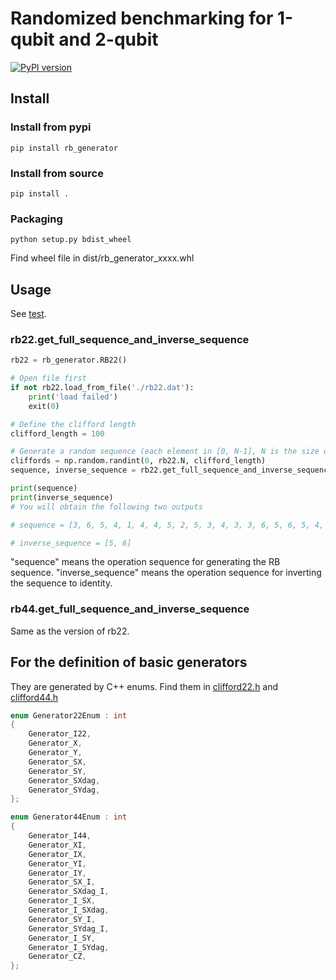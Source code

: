 # Randomized benchmarking for 1-qubit and 2-qubit 

[![PyPI version](https://badge.fury.io/py/rb-generator.svg)](https://badge.fury.io/py/rb-generator)

## Install
### Install from pypi
```
pip install rb_generator
```

### Install from source
```
pip install .
```

### Packaging
```
python setup.py bdist_wheel
```
Find wheel file in dist/rb_generator_xxxx.whl

## Usage

See [test](test/test.py).

### rb22.get_full_sequence_and_inverse_sequence
```python
rb22 = rb_generator.RB22()

# Open file first
if not rb22.load_from_file('./rb22.dat'):
    print('load failed')
    exit(0)

# Define the clifford length
clifford_length = 100

# Generate a random sequence (each element in [0, N-1], N is the size of the clifford group)
cliffords = np.random.randint(0, rb22.N, clifford_length)
sequence, inverse_sequence = rb22.get_full_sequence_and_inverse_sequence(cliffords)

print(sequence)
print(inverse_sequence)
# You will obtain the following two outputs

# sequence = [3, 6, 5, 4, 1, 4, 4, 5, 2, 5, 3, 4, 3, 3, 6, 5, 6, 5, 4, 5, 1, 6, 3, 4, 5, 4, 4, 3, 5, 4, 3, 4, 5, 4, 6, 2, 3, 3, 4, 1, 4, 6, 5, 3, 3, 6, 3, 1, 6, 3, 6, 6, 5, 4, 3, 3, 4, 5, 4, 5, 5, 6, 4, 5, 0, 6, 5, 2, 5, 5, 4, 3, 6, 5, 2, 3, 5, 3, 6, 3, 4, 3, 4, 5, 3, 6, 6, 5, 3, 4, 5, 4, 3, 0, 3, 4, 3, 4, 2, 3, 2, 5, 1, 6, 4, 5, 6, 5, 3, 3, 6, 3, 5, 6, 5, 4, 5, 4, 3, 6, 3, 6, 5, 5, 4, 4, 5, 2, 2, 2, 1, 6, 6, 2, 3, 4, 3, 4, 5, 6, 6, 3, 6, 3, 4, 1, 4, 3, 6, 3, 0, 6, 5, 4, 5, 6, 3, 3, 4, 3, 4, 5, 6, 5, 6, 3, 2, 3, 6, 3, 0, 1, 6, 5, 6, 2, 3, 5, 4, 5, 6, 5, 6, 5]

# inverse_sequence = [5, 6]
```

"sequence" means the operation sequence for generating the RB sequence.
"inverse_sequence" means the operation sequence for inverting the sequence to identity.

### rb44.get_full_sequence_and_inverse_sequence
Same as the version of rb22.

## For the definition of basic generators
They are generated by C++ enums. Find them in [clifford22.h](RBGeneratorCpp/src/clifford22.h) and [clifford44.h](RBGeneratorCpp/src/clifford44.h)

```C++
enum Generator22Enum : int
{
    Generator_I22,
    Generator_X,
    Generator_Y,
    Generator_SX,
    Generator_SY,
    Generator_SXdag,
    Generator_SYdag,
};
```

```C++
enum Generator44Enum : int
{
    Generator_I44,
    Generator_XI,
    Generator_IX,
    Generator_YI,
    Generator_IY,
    Generator_SX_I,
    Generator_SXdag_I,
    Generator_I_SX,
    Generator_I_SXdag,
    Generator_SY_I,
    Generator_SYdag_I,
    Generator_I_SY,
    Generator_I_SYdag,
    Generator_CZ,
};
```
